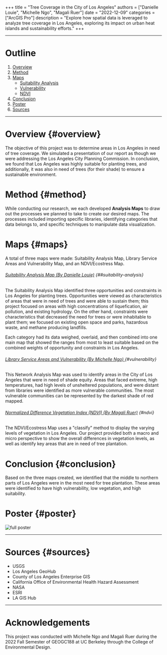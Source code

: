 +++
title = "Tree Coverage in the City of Los Angeles"
authors = ["Danielle Louie", "Michelle Ngo", "Magali Ruer"]
date = "2022-12-09"
categories = ["ArcGIS Pro"]
description = "Explore how spatial data is leveraged to analyze tree coverage in Los Angeles, exploring its impact on urban heat islands and sustainability efforts."
+++

---

# Outline
1. [Overview](#overview)
2. [Method](#method)
3. [Maps](#maps)
    - [Suitability Analysis](#suitability-analysis)
    - [Vulnerability](#vulnerability)
    - [NDVI](#ndvi)
4. [Conclusion](#conclusion)
5. [Poster](#poster)
6. [Sources](#sources)

---

# Overview {#overview}
The objective of this project was to determine areas in Los Angeles in need of tree coverage. We simulated a presentation of our report as though we were addressing the Los Angeles City Planning Commission. In conclusion, we found that Los Angeles was highly suitable for planting trees, and additionally, it was also in need of trees (for their shade) to ensure a sustainable environment. 

# Method {#method}
While conducting our research, we each developed **Analysis Maps** to draw out the processes we planned to take to create our desired maps. The processes included importing specific libraries, identifying categories that data belongs to, and specific techniques to manipulate data visualization.

# Maps {#maps}
A total of three maps were made: Suitability Analysis Map, Library Service Areas and Vulnerability Map, and an NDVI/Ecostress Map.

###### *<u> Suitability Analysis Map (By Danielle Louie)</u>* {##suitability-analysis}
The Suitability Analysis Map identified three opportunities and constraints in Los Angeles for planting trees. Opportunities were viewed as characteristics of areas that were in need of trees and were able to sustain them; this project focused on areas with high concentrations of liquefication, air pollution, and existing hydrology. On the other hand, constraints were characteristics that decreased the need for trees or were inhabitable to plant them; we focused on existing open space and parks, hazardous waste, and methane producing landfills. 

Each category had its data weighed, overlaid, and then combined into one main map that showed the ranges from most to least suitable based on the combined weights of opportunity and constraints in Los Angeles.

###### *<u> Library Service Areas and Vulnerability (By Michelle Ngo) </u>* {#vulnerability}
This Network Analysis Map was used to identify areas in the City of Los Angeles that were in need of shade equity. Areas that faced extreme, high temperatures, had high levels of unsheltered populations, and were distant from libraries were identified as more vulnerable communities. The most vulnerable communities can be represented by the darkest shade of red mapped.

###### *<u> Normalized Difference Vegetation Index (NDVI) (By Magali Ruer)</u>* {#ndvi}
The NDVI/Ecostress Map uses a "classify" method to display the varying levels of vegetation in Los Angeles. Our project provided both a macro and micro perspective to show the overall differences in vegetation levels, as well as identify key areas that are in need of tree plantation.

# Conclusion {#conclusion}
Based on the three maps created, we identified that the middle to northern parts of Los Angeles were in the most need for tree plantation. These areas were identified to have high vulnerability, low vegetation, and high suitability. 


# Poster {#poster}

![full poster](/images/geogc188/full_poster.png)

---

# Sources {#sources}
- USGS
- Los Angeles GeoHub
- County of Los Angeles Enterprise GIS
- California Office of Environmental Health Hazard Assessment
- NASA
- ESRI
- LA GIS Hub

---

# Acknowledgements
This project was conducted with Michelle Ngo and Magali Ruer during the 2022 Fall Semester of GEOGC188 at UC Berkeley through the College of Environmental Design.